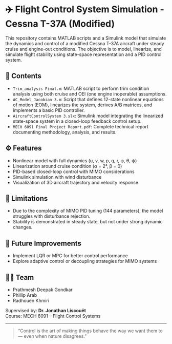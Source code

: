 # ✈️ Flight Control System Simulation - Cessna T-37A (Modified)

This repository contains MATLAB scripts and a Simulink model that simulate the dynamics and control of a modified Cessna T-37A aircraft under steady cruise and engine-out conditions. The objective is to model, linearize, and simulate flight stability using state-space representation and a PID control system.

## 📁 Contents
- `Trim_analysis Final.m`: MATLAB script to perform trim condition analysis using both cruise and OEI (one engine inoperable) assumptions.
- `AC_Model_Jacobian 3.m`: Script that defines 12-state nonlinear equations of motion (EOM), linearizes the system, derives A/B matrices, and implements a basic PID controller.
- `AircraftControlSystem 3.slx`: Simulink model integrating the linearized state-space system in a closed-loop feedback control setup.
- `MECH 6091 Final Project Report.pdf`: Complete technical report documenting methodology, analysis, and results.

## ⚙️ Features
- Nonlinear model with full dynamics (u, v, w, p, q, r, φ, θ, ψ)
- Linearization around cruise condition (α = 2°, β = 0)
- PID-based closed-loop control with MIMO considerations
- Simulink simulation with wind disturbance
- Visualization of 3D aircraft trajectory and velocity response

## 🚧 Limitations
- Due to the complexity of MIMO PID tuning (144 parameters), the model struggles with disturbance rejection.
- Stability is demonstrated in steady state, but not under strong dynamic changes.

## 📌 Future Improvements
- Implement LQR or MPC for better control performance
- Explore adaptive control or decoupling strategies for MIMO systems

## 👨‍💻 Team
- Prathmesh Deepak Gondkar
- Phillip Arab
- Radhouen Khmiri

Supervised by: **Dr. Jonathan Liscouët**  
Course: MECH 6091 – Flight Control Systems

---

> “Control is the art of making things behave the way we want them to — even when nature disagrees.”
